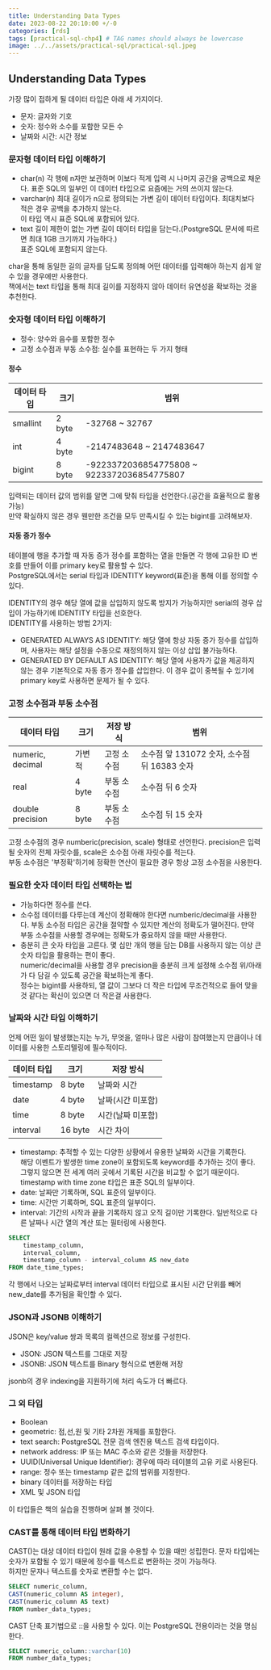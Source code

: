 ```yaml
---
title: Understanding Data Types
date: 2023-08-22 20:10:00 +/-0
categories: [rds]
tags: [practical-sql-chp4] # TAG names should always be lowercase
image: ../../assets/practical-sql/practical-sql.jpeg
---
```


## Understanding Data Types

가장 많이 접하게 될 데이터 타입은 아래 세 가지이다.

- 문자: 글자와 기호
- 숫자: 정수와 소수를 포함한 모든 수
- 날짜와 시간: 시간 정보

### 문자형 데이터 타입 이해하기

- char(n)
  각 행에 n자만 보관하며 이보다 적게 입력 시 나머지 공간을 공백으로 채운다.
  표준 SQL의 일부인 이 데이터 타입으로 요즘에는 거의 쓰이지 않는다.
- varchar(n)
  최대 길이가 n으로 정의되는 가변 길이 데이터 타입이다. 최대치보다 적은 경우 공백을 추가하지 않는다.  
   이 타입 역시 표준 SQL에 포함되어 있다.
- text
  길이 제한이 없는 가변 길이 데이터 타입을 담는다.(PostgreSQL 문서에 따르면 최대 1GB 크기까지 가능하다.)  
   표준 SQL에 포함되지 않는다.

char을 통해 동일한 길의 글자를 담도록 정의해 어떤 데이터를 입력해야 하는지 쉽게 알 수 있을 경우에만 사용한다.  
책에서는 text 타입을 통해 최대 길이를 지정하지 않아 데이터 유연성을 확보하는 것을 추천한다.

### 숫자형 데이터 타입 이해하기

- 정수: 양수와 음수를 포함한 정수
- 고정 소수점과 부동 소수점: 실수를 표현하는 두 가지 형태

#### 정수

| 데이터 타입 | 크기   | 범위                                       |
| ----------- | ------ | ------------------------------------------ |
| smallint    | 2 byte | -32768 ~ 32767                             |
| int         | 4 byte | -2147483648 ~ 2147483647                   |
| bigint      | 8 byte | -9223372036854775808 ~ 9223372036854775807 |

입력되는 데이터 값의 범위를 알면 그에 맞춰 타입을 선언한다.(공간을 효율적으로 활용 가능)  
만약 확실하지 않은 경우 웬만한 조건을 모두 만족시킬 수 있는 bigint를 고려해보자.

#### 자동 증가 정수

테이블에 행을 추가할 때 자동 증가 정수를 포함하는 열을 만들면 각 행에 고유한 ID 번호를 만들어 이를 primary key로 활용할 수 있다.  
PostgreSQL에서는 serial 타입과 IDENTITY keyword(표준)을 통해 이를 정의할 수 있다.

IDENTITY의 경우 해당 열에 값을 삽입하지 않도록 방지가 가능하지만 serial의 경우 삽입이 가능하기에 IDENTITY 타입을 선호한다.  
IDENTITY를 사용하는 방법 2가지:

- GENERATED ALWAYS AS IDENTITY: 해당 열에 항상 자동 증가 정수를 삽입하며, 사용자는 해당 설정을 수동으로 재정의하지 않는 이상 삽입 불가능하다.
- GENERATED BY DEFAULT AS IDENTITY: 해당 열에 사용자가 값을 제공하지 않는 경우 기본적으로 자동 증가 정수를 삽입한다. 이 경우 값이 중복될 수 있기에 primary key로 사용하면 문제가 될 수 있다.

### 고정 소수점과 부동 소수점

| 데이터 타입      | 크기   | 저장 방식   | 범위                                        |
| ---------------- | ------ | ----------- | ------------------------------------------- |
| numeric, decimal | 가변적 | 고정 소수점 | 소수점 앞 131072 숫자, 소수점 뒤 16383 숫자 |
| real             | 4 byte | 부동 소수점 | 소수점 뒤 6 숫자                            |
| double precision | 8 byte | 부동 소수점 | 소수점 뒤 15 숫자                           |

고정 소수점의 경우 numberic(precision, scale) 형태로 선언한다. precision은 입력될 숫자의 전체 자릿수를, scale은 소수점 아래 자릿수를 적는다.  
부동 소수점은 '부정확'하기에 정확한 연산이 필요한 경우 항상 고정 소수점을 사용한다.

### 필요한 숫자 데이터 타입 선택하는 법

- 가능하다면 정수를 쓴다.
- 소수점 데이터를 다루는데 계산이 정확해야 한다면 numberic/decimal을 사용한다. 부동 소수점 타입은 공간을 절약할 수 있지만 계산의 정확도가 떨어진다. 만약 부동 소수점을 사용할 경우에는 정확도가 중요하지 않을 때만 사용한다.
- 충분히 큰 숫자 타입을 고른다. 몇 십만 개의 행을 담는 DB를 사용하지 않는 이상 큰 숫자 타입을 활용하는 편이 좋다.  
   numeric/decimal을 사용할 경우 precision을 충분히 크게 설정해 소수점 위/아래가 다 담길 수 있도록 공간을 확보하는게 좋다.  
   정수는 bigint를 사용하되, 열 값이 그보다 더 작은 타입에 무조건적으로 들어 맞을 것 같다는 확신이 있으면 더 작은걸 사용한다.

### 날짜와 시간 타입 이해하기

언제 어떤 일이 발생했는지는 누가, 무엇을, 얼마나 많은 사람이 참여했는지 만큼이나 데이터를 사용한 스토리텔링에 필수적이다.

| 데이터 타입 | 크기    | 저장 방식         |
| ----------- | ------- | ----------------- |
| timestamp   | 8 byte  | 날짜와 시간       |
| date        | 4 byte  | 날짜(시간 미포함) |
| time        | 8 byte  | 시간(날짜 미포함) |
| interval    | 16 byte | 시간 차이         |

- timestamp: 추적할 수 있는 다양한 상황에서 유용한 날짜와 시간을 기록한다.  
   해당 이벤트가 발생한 time zone이 포함되도록 keyword를 추가하는 것이 좋다. 그렇지 않으면 전 세계 여러 곳에서 기록된 시간을 비교할 수 없기 때문이다.  
   timestamp with time zone 타입은 표준 SQL의 일부이다.
- date: 날짜만 기록하며, SQL 표준의 일부이다.
- time: 시간만 기록하며, SQL 표준의 일부이다.
- interval: 기간의 시작과 끝을 기록하지 않고 오직 길이만 기록한다. 일반적으로 다른 날짜나 시간 열의 계산 또는 필터링에 사용한다.

```sql
SELECT
    timestamp_column,
    interval_column,
    timestamp_column - interval_column AS new_date
FROM date_time_types;
```

각 행에서 나오는 날짜로부터 interval 데이터 타입으로 표시된 시간 단위를 빼어 new_date를 추가됨을 확인할 수 있다.

### JSON과 JSONB 이해하기

JSON은 key/value 쌍과 목록의 컬렉션으로 정보를 구성한다.

- JSON: JSON 텍스트를 그대로 저장
- JSONB: JSON 텍스트를 Binary 형식으로 변환해 저장

jsonb의 경우 indexing을 지원하기에 처리 속도가 더 빠르다.

### 그 외 타입

- Boolean
- geometric: 점,선,원 및 기타 2차원 개체를 포함한다.
- text search: PostgreSQL 전문 검색 엔진용 텍스트 검색 타입이다.
- network address: IP 또는 MAC 주소와 같은 것들을 저장한다.
- UUID(Universal Unique Identifier): 경우에 따라 테이블의 고유 키로 사용된다.
- range: 정수 또는 timestamp 같은 값의 범위를 지정한다.
- binary 데이터를 저장하는 타입
- XML 및 JSON 타입

이 타입들은 책의 실습을 진행하며 살펴 볼 것이다.

### CAST를 통해 데이터 타입 변화하기

CAST()는 대상 데이터 타입이 원래 값을 수용할 수 있을 때만 성립한다. 문자 타입에는 숫자가 포함될 수 있기 때문에 정수를 텍스트로 변환하는 것이 가능하다.  
하지만 문자나 텍스트를 숫자로 변환할 수는 없다.

```sql
SELECT numeric_column,
CAST(numeric_column AS integer),
CAST(numeric_column AS text)
FROM number_data_types;
```

CAST 단축 표기법으로 ::을 사용할 수 있다. 이는 PostgreSQL 전용이라는 것을 명심한다.

```sql
SELECT numeric_column::varchar(10)
FROM number_data_types;
```

